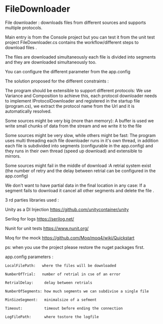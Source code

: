# FileDownloader
File downloader : downloads files from different sources and supports multiple protocols.

Main entry is from the Console project but you can test it from the unit test project
FileDownloader.cs contains the workflow/different steps to download files .

The files are downloaded simultaneously each file is divided into segments and they are downloaded simultaneously too.

You can configure the different parameter from the app.config 

The solution proposed for the different constraints :

The program should be extensible to support different protocols: We use Variance and Composition to achieve this, each protocol downloader needs to implement IProtocolDownloader and registered in the startup file (program.cs), we extract the protocol name from the Url and it is automatically resolved.

Some sources might be very big (more than memory): A buffer is used we write small chunks of data from the  stream and we write it to the file 

Some sources might be very slow, while others might be fast: The program uses multi threading each file downloader runs in it's own thread, in addition each file is subdivided into segments (configurable in the app.config) and they runs in their own thread (speed up download) and extensible to mirrors.

Some sources might fail in the middle of download :A retrial system exist (the number of retry and the delay between retrial can be configured in the app.config)

We don't want to have partial data in the final location in any case: If a segment fails to download it cancel all other segments and delete the file .

3 rd parties libraries used :

Unity as a DI Injection  https://github.com/unitycontainer/unity

Serilog for logs https://serilog.net/

Nunit for unit tests https://www.nunit.org/

Moq for the mock https://github.com/Moq/moq4/wiki/Quickstart

ps: when you use the project please restore the nuget packages first.

app.config parameters :

    LocalFilePath:   where the files will be downloaded
    
    NumberOfTrial:   number of retrial in cse of an error
    
    RetrialDelay:     delay between retrials
    
    NumberOfSegments: how much segments we can subdivise a single file
    
    MinSizeSegment:   minimalsize of a sefment
    
    Timeout:          timeout before ending the connection 
    
    LogFilePath:      where tostore the logfile



